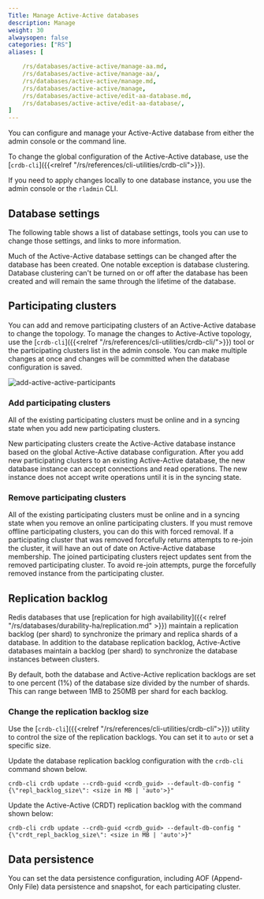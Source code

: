 ```yaml
---
Title: Manage Active-Active databases 
description: Manage 
weight: 30
alwaysopen: false
categories: ["RS"]
aliases: [

    /rs/databases/active-active/manage-aa.md,
    /rs/databases/active-active/manage-aa/,
    /rs/databases/active-active/manage.md,
    /rs/databases/active-active/manage,
    /rs/databases/active-active/edit-aa-database.md,
    /rs/databases/active-active/edit-aa-database/,
]
---
```


You can configure and manage your Active-Active database from either the admin console or the command line.

To change the global configuration of the Active-Active database, use the [`crdb-cli`]({{<relref "/rs/references/cli-utilities/crdb-cli">}}).

If you need to apply changes locally to one database instance, you use the admin console or the `rladmin` CLI.

## Database settings

The following table shows a list of database settings, tools you can use to change those settings, and links to more information.

Much of the Active-Active database settings can be changed after the database has been created. One notable exception is database clustering. Database clustering can't be turned on or off after the database has been created and will remain the same through the lifetime of the database.

## Participating clusters

You can add and remove participating clusters of an Active-Active database to change the topology.
To manage the changes to Active-Active topology, use the [`crdb-cli`]({{<relref "/rs/references/cli-utilities/crdb-cli/">}}) tool or the participating clusters list in the admin console.
You can make multiple changes at once and changes will be committed when the database configuration is saved.

![add-active-active-participants](/images/rs/add-active-active-participants.png)

### Add participating clusters

All of the existing participating clusters must be online and in a syncing state when you add new participating clusters.

New participating clusters create the Active-Active database instance based on the global Active-Active database configuration.
After you add new participating clusters to an existing Active-Active database,
the new database instance can accept connections and read operations.
The new instance does not accept write operations until it is in the syncing state.

### Remove participating clusters

All of the existing participating clusters must be online and in a syncing state when you remove an online participating clusters.
If you must remove offline participating clusters, you can do this with forced removal.
If a participating cluster that was removed forcefully returns attempts to re-join the cluster,
it will have an out of date on Active-Active database membership.
The joined participating clusters reject updates sent from the removed participating cluster.
To avoid re-join attempts, purge the forcefully removed instance from the participating cluster.

## Replication backlog

Redis databases that use [replication for high availability]({{< relref "/rs/databases/durability-ha/replication.md" >}}) maintain a replication backlog (per shard) to synchronize the primary and replica shards of a database. In addition to the database replication backlog, Active-Active databases maintain a backlog (per shard) to synchronize the database instances between clusters.

By default, both the database and Active-Active replication backlogs are set to one percent (1%) of the database size divided by the number of shards. This can range between 1MB to 250MB per shard for each backlog.

### Change the replication backlog size

Use the [`crdb-cli`]({{<relref "/rs/references/cli-utilities/crdb-cli">}}) utility to control the size of the replication backlogs. You can set it to `auto` or set a specific size.  

Update the database replication backlog configuration with the `crdb-cli` command shown below.

```text
crdb-cli crdb update --crdb-guid <crdb_guid> --default-db-config "{\"repl_backlog_size\": <size in MB | 'auto'>}"
```

Update the Active-Active (CRDT) replication backlog with the command shown below: 

```text
crdb-cli crdb update --crdb-guid <crdb_guid> --default-db-config "{\"crdt_repl_backlog_size\": <size in MB | 'auto'>}"
```

## Data persistence

You can set the data persistence configuration, including AOF (Append-Only File) data persistence and snapshot,
for each participating cluster.
